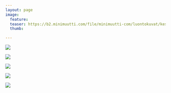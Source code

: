 ```yaml
---
layout: page
image:
  feature:
  teaser: https://b2.minimuutti.com/file/minimuutti-com/luontokuvat/kes%C3%A4/10/DS56506-245px.jpg
  thumb:

---
```


[![](https://b2.minimuutti.com/file/minimuutti-com/luontokuvat/kes%C3%A4/10/DS56083-800px.jpg)](https://dl.dropboxusercontent.com/sh/ea1wtnz7z734o12/AADGBSd7AMBpMAIDpigMwzIqa/luontokuvat/kes%C3%A4/10/DS56083.jpg)

[![](https://b2.minimuutti.com/file/minimuutti-com/luontokuvat/kes%C3%A4/10/DS56090-800px.jpg)](https://dl.dropboxusercontent.com/sh/ea1wtnz7z734o12/AACuIZ8rzleYYPAoDtGvkpNfa/luontokuvat/kes%C3%A4/10/DS56090.jpg)

[![](https://b2.minimuutti.com/file/minimuutti-com/luontokuvat/kes%C3%A4/10/DS56095-800px.jpg)](https://dl.dropboxusercontent.com/sh/ea1wtnz7z734o12/AACK0mhSzI4P_4VMgnw1GEida/luontokuvat/kes%C3%A4/10/DS56095.jpg)

[![](https://b2.minimuutti.com/file/minimuutti-com/luontokuvat/kes%C3%A4/10/DS56505-800px.jpg)](https://dl.dropboxusercontent.com/sh/ea1wtnz7z734o12/AACkm0If1TXMTOWgyffUiSZ1a/luontokuvat/kes%C3%A4/10/DS56505.jpg)

[![](https://b2.minimuutti.com/file/minimuutti-com/luontokuvat/kes%C3%A4/10/DS56506-800px.jpg)](https://dl.dropboxusercontent.com/sh/ea1wtnz7z734o12/AADypNQr-bau1sxlv31A6TQSa/luontokuvat/kes%C3%A4/10/DS56506.jpg)
